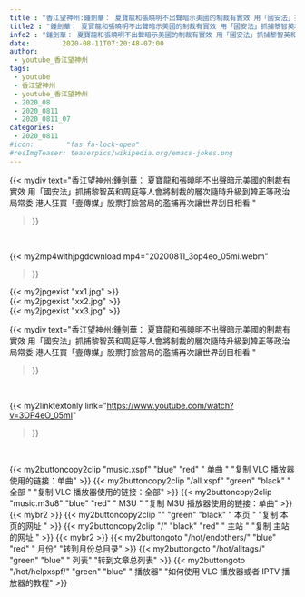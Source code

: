 ```yaml
---
title : "香江望神州:鍾劍華： 夏寶龍和張曉明不出聲暗示美國的制裁有實效 用「國安法」抓捕黎智英和周庭等人會將制裁的層次隨時升級到韓正等政治局常委 港人狂買「壹傳媒」股票打臉當局的濫捕再次讓世界刮目相看 "
title2 : "鍾劍華： 夏寶龍和張曉明不出聲暗示美國的制裁有實效 用「國安法」抓捕黎智英和周庭等人會將制裁的層次隨時升級到韓正等政治局常委 港人狂買「壹傳媒」股票打臉當局的濫捕再次讓世界刮目相看 "
info2 : "鍾劍華： 夏寶龍和張曉明不出聲暗示美國的制裁有實效 用「國安法」抓捕黎智英和周庭等人會將制裁的層次隨時升級到韓正等政治局常委 港人狂買「壹傳媒」股票打臉當局的濫捕再次讓世界刮目相看 "
date:        2020-08-11T07:20:48-07:00
author:
 - youtube_香江望神州
tags:
 - youtube
 - 香江望神州
 - youtube_香江望神州
 - 2020_08
 - 2020_0811
 - 2020_0811_07
categories:
 - 2020_0811
#icon:        "fas fa-lock-open"
#resImgTeaser: teaserpics/wikipedia.org/emacs-jokes.png
---
```


{{< mydiv text="香江望神州:鍾劍華： 夏寶龍和張曉明不出聲暗示美國的制裁有實效 用「國安法」抓捕黎智英和周庭等人會將制裁的層次隨時升級到韓正等政治局常委 港人狂買「壹傳媒」股票打臉當局的濫捕再次讓世界刮目相看 "
>}}
<br>


{{< my2mp4withjpgdownload mp4="20200811_3op4eo_05mi.webm"
>}}

{{< my2jpgexist "xx1.jpg" >}}<br>
{{< my2jpgexist "xx2.jpg" >}}<br>
{{< my2jpgexist "xx3.jpg" >}}<br>



{{< mydiv text="香江望神州:鍾劍華： 夏寶龍和張曉明不出聲暗示美國的制裁有實效 用「國安法」抓捕黎智英和周庭等人會將制裁的層次隨時升級到韓正等政治局常委 港人狂買「壹傳媒」股票打臉當局的濫捕再次讓世界刮目相看 "
>}}
<br>

{{< my2linktextonly link="https://www.youtube.com/watch?v=3OP4eO_05mI"
>}}


<br>

{{< my2buttoncopy2clip "music.xspf"        "blue"   "red"    " 单曲 "  "复制 VLC 播放器使用的链接：单曲" >}} {{< my2buttoncopy2clip "/all.xspf"         "green"  "black"  " 全部 "  "复制 VLC 播放器使用的链接：全部" >}} {{< my2buttoncopy2clip "music.m3u8"        "blue"   "red"    " M3U  "    "复制 M3U 播放器使用的链接：单曲" >}} {{< mybr2 >}} {{< my2buttoncopy2clip ""                  "green"  "black"  " 本页 "    "复制 本页的网址 " >}} {{< my2buttoncopy2clip "/"                 "black"  "red"    " 主站 "    "复制 主站的网址 " >}} {{< mybr2 >}} {{< my2buttongoto      "/hot/endothers/"   "blue"   "red"    " 月份"   "转到月份总目录" >}} {{< my2buttongoto      "/hot/alltags/"     "green"  "blue"   " 列表"   "转到文章总列表" >}} {{< my2buttongoto      "/hot/helpxspf/"    "green"  "blue"   " 播放器" "如何使用 VLC 播放器或者 IPTV 播放器的教程" >}} 
